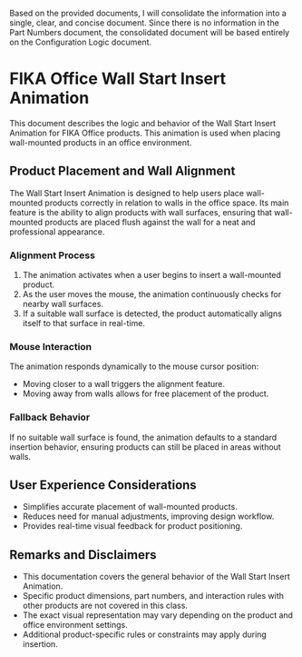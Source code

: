 Based on the provided documents, I will consolidate the information into a single, clear, and concise document. Since there is no information in the Part Numbers document, the consolidated document will be based entirely on the Configuration Logic document.

# FIKA Office Wall Start Insert Animation

This document describes the logic and behavior of the Wall Start Insert Animation for FIKA Office products. This animation is used when placing wall-mounted products in an office environment.

## Product Placement and Wall Alignment

The Wall Start Insert Animation is designed to help users place wall-mounted products correctly in relation to walls in the office space. Its main feature is the ability to align products with wall surfaces, ensuring that wall-mounted products are placed flush against the wall for a neat and professional appearance.

### Alignment Process

1. The animation activates when a user begins to insert a wall-mounted product.
2. As the user moves the mouse, the animation continuously checks for nearby wall surfaces.
3. If a suitable wall surface is detected, the product automatically aligns itself to that surface in real-time.

### Mouse Interaction

The animation responds dynamically to the mouse cursor position:
- Moving closer to a wall triggers the alignment feature.
- Moving away from walls allows for free placement of the product.

### Fallback Behavior

If no suitable wall surface is found, the animation defaults to a standard insertion behavior, ensuring products can still be placed in areas without walls.

## User Experience Considerations

- Simplifies accurate placement of wall-mounted products.
- Reduces need for manual adjustments, improving design workflow.
- Provides real-time visual feedback for product positioning.

## Remarks and Disclaimers

- This documentation covers the general behavior of the Wall Start Insert Animation.
- Specific product dimensions, part numbers, and interaction rules with other products are not covered in this class.
- The exact visual representation may vary depending on the product and office environment settings.
- Additional product-specific rules or constraints may apply during insertion.
